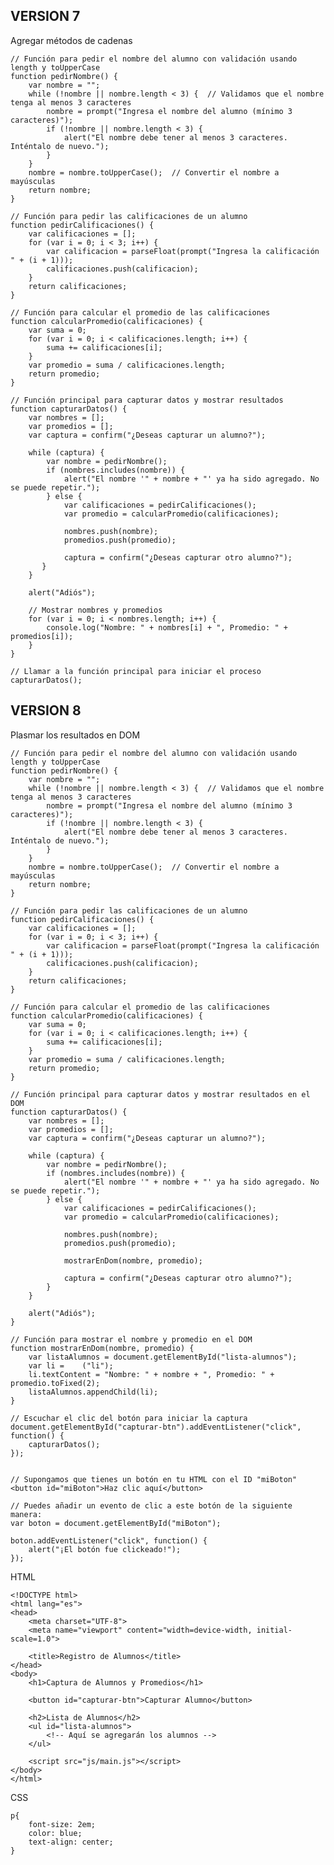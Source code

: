 ## VERSION 7
Agregar métodos de cadenas

    // Función para pedir el nombre del alumno con validación usando length y toUpperCase
    function pedirNombre() {
        var nombre = "";
        while (!nombre || nombre.length < 3) {  // Validamos que el nombre tenga al menos 3 caracteres
            nombre = prompt("Ingresa el nombre del alumno (mínimo 3 caracteres)");
            if (!nombre || nombre.length < 3) {
                alert("El nombre debe tener al menos 3 caracteres. Inténtalo de nuevo.");
            }
        }
        nombre = nombre.toUpperCase();  // Convertir el nombre a mayúsculas
        return nombre;
    }
    
    // Función para pedir las calificaciones de un alumno
    function pedirCalificaciones() {
        var calificaciones = [];
        for (var i = 0; i < 3; i++) {
            var calificacion = parseFloat(prompt("Ingresa la calificación " + (i + 1)));
            calificaciones.push(calificacion);
        }
        return calificaciones;
    }
    
    // Función para calcular el promedio de las calificaciones
    function calcularPromedio(calificaciones) {
        var suma = 0;
        for (var i = 0; i < calificaciones.length; i++) {
            suma += calificaciones[i];
        }
        var promedio = suma / calificaciones.length;
        return promedio;
    }
    
    // Función principal para capturar datos y mostrar resultados
    function capturarDatos() {
        var nombres = [];
        var promedios = [];
        var captura = confirm("¿Deseas capturar un alumno?");
    
        while (captura) {
            var nombre = pedirNombre();
            if (nombres.includes(nombre)) {
                alert("El nombre '" + nombre + "' ya ha sido agregado. No se puede repetir.");
            } else {
                var calificaciones = pedirCalificaciones();
                var promedio = calcularPromedio(calificaciones);
    
                nombres.push(nombre);
                promedios.push(promedio);
    
                captura = confirm("¿Deseas capturar otro alumno?");
           }
        }
    
        alert("Adiós");
    
        // Mostrar nombres y promedios
        for (var i = 0; i < nombres.length; i++) {
            console.log("Nombre: " + nombres[i] + ", Promedio: " + promedios[i]);
        }
    }
    
    // Llamar a la función principal para iniciar el proceso
    capturarDatos();


## VERSION 8
Plasmar los resultados en DOM

    // Función para pedir el nombre del alumno con validación usando length y toUpperCase
    function pedirNombre() {
        var nombre = "";
        while (!nombre || nombre.length < 3) {  // Validamos que el nombre tenga al menos 3 caracteres
            nombre = prompt("Ingresa el nombre del alumno (mínimo 3 caracteres)");
            if (!nombre || nombre.length < 3) {
                alert("El nombre debe tener al menos 3 caracteres. Inténtalo de nuevo.");
            }
        }
        nombre = nombre.toUpperCase();  // Convertir el nombre a mayúsculas
        return nombre;
    }
    
    // Función para pedir las calificaciones de un alumno
    function pedirCalificaciones() {
        var calificaciones = [];
        for (var i = 0; i < 3; i++) {
            var calificacion = parseFloat(prompt("Ingresa la calificación " + (i + 1)));
            calificaciones.push(calificacion);
        }
        return calificaciones;
    }
    
    // Función para calcular el promedio de las calificaciones
    function calcularPromedio(calificaciones) {
        var suma = 0;
        for (var i = 0; i < calificaciones.length; i++) {
            suma += calificaciones[i];
        }
        var promedio = suma / calificaciones.length;
        return promedio;
    }
    
    // Función principal para capturar datos y mostrar resultados en el DOM
    function capturarDatos() {
        var nombres = [];
        var promedios = [];
        var captura = confirm("¿Deseas capturar un alumno?");
    
        while (captura) {
            var nombre = pedirNombre();
            if (nombres.includes(nombre)) {
                alert("El nombre '" + nombre + "' ya ha sido agregado. No se puede repetir.");
            } else {
                var calificaciones = pedirCalificaciones();
                var promedio = calcularPromedio(calificaciones);
    
                nombres.push(nombre);
                promedios.push(promedio);
    
                mostrarEnDom(nombre, promedio);
    
                captura = confirm("¿Deseas capturar otro alumno?");
            }
        }
    
        alert("Adiós");
    }
    
    // Función para mostrar el nombre y promedio en el DOM
    function mostrarEnDom(nombre, promedio) {
        var listaAlumnos = document.getElementById("lista-alumnos");
        var li =    ("li");
        li.textContent = "Nombre: " + nombre + ", Promedio: " + promedio.toFixed(2);
        listaAlumnos.appendChild(li);
    }
    
    // Escuchar el clic del botón para iniciar la captura
    document.getElementById("capturar-btn").addEventListener("click", function() {
        capturarDatos();
    });
    
    
    // Supongamos que tienes un botón en tu HTML con el ID "miBoton"
    <button id="miBoton">Haz clic aquí</button>
    
    // Puedes añadir un evento de clic a este botón de la siguiente manera:
    var boton = document.getElementById("miBoton");
    
    boton.addEventListener("click", function() {
        alert("¡El botón fue clickeado!");
    });


HTML

    <!DOCTYPE html>
    <html lang="es">
    <head>
        <meta charset="UTF-8">
        <meta name="viewport" content="width=device-width, initial-scale=1.0">
        
        <title>Registro de Alumnos</title>
    </head>
    <body>
        <h1>Captura de Alumnos y Promedios</h1>
    
        <button id="capturar-btn">Capturar Alumno</button>
    
        <h2>Lista de Alumnos</h2>
        <ul id="lista-alumnos">
            <!-- Aquí se agregarán los alumnos -->
        </ul>
    
        <script src="js/main.js"></script>
    </body>
    </html>


CSS

    p{
        font-size: 2em;
        color: blue;
        text-align: center;
    }
